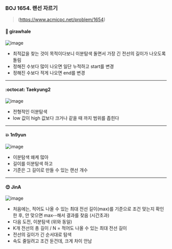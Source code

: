 ### BOJ 1654. 랜선 자르기
> (https://www.acmicpc.net/problem/1654)


#### :whale: girawhale
![image](https://user-images.githubusercontent.com/48428699/91386621-606ca180-e86e-11ea-9c8b-694cef4429b8.png)

- 최적값을 찾는 것이 목적이다보니 이분탐색 돌면서 가장 긴 전선의 길이가 나오도록 돌림
- 정해진 수보다 많이 나오면 일단 누적하고 start를 변경
- 정해진 수보다 적게 나오면 end를 변경

---
#### :octocat: Taekyung2
![image](https://user-images.githubusercontent.com/37056992/91516542-ba30a280-e926-11ea-8e50-b2fc94a079a0.png)

- 전형적인 이분탐색
- low 값이 high 값보다 크거나 같을 때 까지 범위를 좁힌다 

---

#### :boom: 1n9yun
![image](https://user-images.githubusercontent.com/38209225/91537505-5ec7da00-e951-11ea-8b9b-3faeabb75b18.png)

- 이분탐색 왜케 많아
- 길이를 이분탐색 하고
- 기준은 그 길이로 만들 수 있는 랜선 개수

---

#### 😊 JinA
![image](https://user-images.githubusercontent.com/52408122/92300643-70376480-ef97-11ea-9574-19b2de49ada5.png)

- 처음에는, 적어도 나올 수 있는 최대 전선 길이(max)를 기준으로 조건 맞는지 확인한 후, 안 맞으면 max--해서 결과를 찾음 (시간초과)
- 다음 도전, 이분탐색 (위와 동일)
- K개 전선의 총 길이 / N = 적어도 나올 수 있는 최대 전선 길이
- 전선의 길이가 긴 순서대로 탐색
- 속도 줄일려고 조건 둔건데, 크게 차이 안남